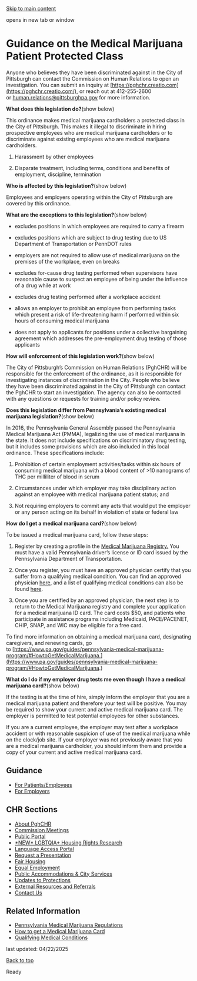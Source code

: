 [Skip to main content](https://www.pittsburghpa.gov/City-Government/Boards-Authorities-Commissions/List-of-Boards-Authorities-Commissions/Commission-on-Human-Relations/Medical-Marijuana-Patient-Guidance#main-content)

opens in new tab or window

# Guidance on the Medical Marijuana Patient Protected Class

Anyone who believes they have been discriminated against in the City of Pittsburgh can contact the Commission on Human Relations to open an investigation. You can submit an inquiry at [https://pghchr.creatio.com](https://pghchr.creatio.com/), or reach out at 412-255-2600 or [human.relations@pittsburghpa.gov](mailto:human.relations@pittsburghpa.gov) for more information.

**What does this legislation do?**(show below)

This ordinance makes medical marijuana cardholders a protected class in the City of Pittsburgh. This makes it illegal to discriminate in hiring prospective employees who are medical marijuana cardholders or to discriminate against existing employees who are medical marijuana cardholders.

1. Harassment by other employees

2. Disparate treatment, including terms, conditions and benefits of employment, discipline, termination


**Who is affected by this legislation?**(show below)

Employees and employers operating within the City of Pittsburgh are covered by this ordinance.

**What are the exceptions to this legislation?**(show below)

- excludes positions in which employees are required to carry a firearm


- excludes positions which are subject to drug testing due to US Department of Transportation or PennDOT rules


- employers are not required to allow use of medical marijuana on the premises of the workplace, even on breaks


- excludes for-cause drug testing performed when supervisors have reasonable cause to suspect an employee of being under the influence of a drug while at work


- excludes drug testing performed after a workplace accident


- allows an employer to prohibit an employee from performing tasks which present a risk of life-threatening harm if performed within six hours of consuming medical marijuana

- does not apply to applicants for positions under a collective bargaining agreement which addresses the pre-employment drug testing of those applicants


**How will enforcement of this legislation work?**(show below)

The City of Pittsburgh’s Commission on Human Relations (PghCHR) will be responsible for the enforcement of the ordinance, as it is responsible for investigating instances of discrimination in the City. People who believe they have been discriminated against in the City of Pittsburgh can contact the PghCHR to start an investigation. The agency can also be contacted with any questions or requests for training and/or policy review.

**Does this legislation differ from Pennsylvania’s existing medical marijuana legislation?**(show below)

In 2016, the Pennsylvania General Assembly passed the Pennsylvania Medical Marijuana Act (PMMA), legalizing the use of medical marijuana in the state. It does not include specifications on discriminatory drug testing, but it includes some provisions which are also included in this local ordinance. These specifications include:

1. Prohibition of certain employment activities/tasks within six hours of consuming medical marijuana with a blood content of >10 nanograms of THC per milliliter of blood in serum

2. Circumstances under which employer may take disciplinary action against an employee with medical marijuana patient status; and

3. Not requiring employers to commit any acts that would put the employer or any person acting on its behalf in violation of state or federal law


**How do I get a medical marijuana card?**(show below)

To be issued a medical marijuana card, follow these steps:

1. Register by creating a profile in the [Medical Marijuana Registry.](https://padohmmp.custhelp.com/app/login) You must have a valid Pennsylvania driver’s license or ID card issued by the Pennsylvania Department of Transportation.

2. Once you register, you must have an approved physician certify that you suffer from a qualifying medical condition. You can find an approved physician [here,](https://www.health.pa.gov/topics/Documents/Programs/Medical%20Marijuana/DOH%20Approved%20Practitioners.pdf) and a list of qualifying medical conditions can also be found [here](https://www.pa.gov/guides/pennsylvania-medical-marijuana-program/#HowtoGetMedicalMarijuana).

3. Once you are certified by an approved physician, the next step is to return to the Medical Marijuana registry and complete your application for a medical marijuana ID card. The card costs $50, and patients who participate in assistance programs including Medicaid, PACE/PACENET, CHIP, SNAP, and WIC may be eligible for a free card.


To find more information on obtaining a medical marijuana card, designating caregivers, and renewing cards, go to [https://www.pa.gov/guides/pennsylvania-medical-marijuana-program/#HowtoGetMedicalMarijuana.](https://www.pa.gov/guides/pennsylvania-medical-marijuana-program/#HowtoGetMedicalMarijuana.)

**What do I do if my employer drug tests me even though I have a medical marijuana card?**(show below)

If the testing is at the time of hire, simply inform the employer that you are a medical marijuana patient and therefore your test will be positive. You may be required to show your current and active medical marijuana card. The employer is permitted to test potential employees for other substances.

If you are a current employee, the employer may test after a workplace accident or with reasonable suspicion of use of the medical marijuana while on the clock/job site. If your employer was not previously aware that you are a medical marijuana cardholder, you should inform them and provide a copy of your current and active medical marijuana card.

## Guidance

- [For Patients/Employees](https://www.pittsburghpa.gov/City-Government/Boards-Authorities-Commissions/List-of-Boards-Authorities-Commissions/Commission-on-Human-Relations/Medical-Marijuana-Patient-Guidance/Guidance-for-Employees)
- [For Employers](https://www.pittsburghpa.gov/City-Government/Boards-Authorities-Commissions/List-of-Boards-Authorities-Commissions/Commission-on-Human-Relations/Medical-Marijuana-Patient-Guidance/Guidance-for-Employers)

## CHR Sections

- [About PghCHR](https://www.pittsburghpa.gov/City-Government/Boards-Authorities-Commissions/List-of-Boards-Authorities-Commissions/Commission-on-Human-Relations/About-PghCHR)
- [Commission Meetings](https://www.pittsburghpa.gov/City-Government/Boards-Authorities-Commissions/List-of-Boards-Authorities-Commissions/Commission-on-Human-Relations/Commission-Meetings)
- [Public Portal](https://www.pittsburghpa.gov/City-Government/Boards-Authorities-Commissions/List-of-Boards-Authorities-Commissions/Commission-on-Human-Relations/Public-Portal)
- [\*NEW\* LGBTQIA+ Housing Rights Research](https://www.pittsburghpa.gov/City-Government/Boards-Authorities-Commissions/List-of-Boards-Authorities-Commissions/Commission-on-Human-Relations/LGBTQIA-Housing-Rights-Research)
- [Language Access Portal](https://www.pittsburghpa.gov/City-Government/Boards-Authorities-Commissions/List-of-Boards-Authorities-Commissions/Commission-on-Human-Relations/Language-Access-Portal)
- [Request a Presentation](https://www.pittsburghpa.gov/City-Government/Boards-Authorities-Commissions/List-of-Boards-Authorities-Commissions/Commission-on-Human-Relations/Request-a-Presentation)
- [Fair Housing](https://www.pittsburghpa.gov/City-Government/Boards-Authorities-Commissions/List-of-Boards-Authorities-Commissions/Commission-on-Human-Relations/Fair-Housing)
- [Equal Employment](https://www.pittsburghpa.gov/City-Government/Boards-Authorities-Commissions/List-of-Boards-Authorities-Commissions/Commission-on-Human-Relations/Equal-Employment)
- [Public Accommodations & City Services](https://www.pittsburghpa.gov/$b9015858-988c-48a4-9473-7c1903df083e4$/City-Government/Boards-Authorities-Commissions/List-of-Boards-Authorities-Commissions/Commission-on-Human-Relations/Public-Accommodations-City-Services)
- [Updates to Protections](https://www.pittsburghpa.gov/City-Government/Boards-Authorities-Commissions/List-of-Boards-Authorities-Commissions/Commission-on-Human-Relations/Updates-to-Protections)
- [External Resources and Referrals](https://www.pittsburghpa.gov/City-Government/Boards-Authorities-Commissions/List-of-Boards-Authorities-Commissions/Commission-on-Human-Relations/External-Resources-and-Referrals)
- [Contact Us](https://www.pittsburghpa.gov/City-Government/Boards-Authorities-Commissions/List-of-Boards-Authorities-Commissions/Commission-on-Human-Relations/Contact-Us)

## Related Information

- [Pennsylvania Medical Marijuana Regulations](https://www.pa.gov/en/agencies/health/programs/medical-marijuana/medical-marijuana-regulations.html "Pennsylvania Medical Marijuana Regulations")
- [How to get a Medical Marijuana Card](https://www.pa.gov/guides/pennsylvania-medical-marijuana-program/#HowtoGetMedicalMarijuana "How to get a Medical Marijuana Card")
- [Qualifying Medical Conditions](https://www.pa.gov/guides/pennsylvania-medical-marijuana-program/#HowtoGetMedicalMarijuana "Qualifying Medical Conditions")

last updated: 04/22/2025

[Back to top](https://www.pittsburghpa.gov/City-Government/Boards-Authorities-Commissions/List-of-Boards-Authorities-Commissions/Commission-on-Human-Relations/Medical-Marijuana-Patient-Guidance#body-top)

Ready
